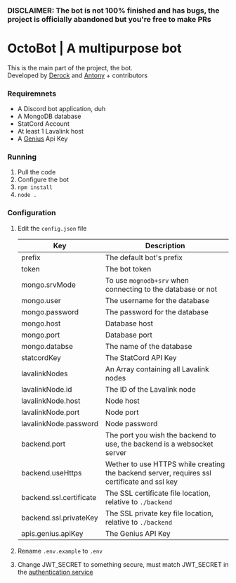 ### DISCLAIMER: The bot is not 100% finished and has bugs, the project is officially abandoned but you're free to make PRs


# OctoBot | A multipurpose bot

This is the main part of the project, the bot.  
Developed by [Derock](https://github.com/ItzDerock) and [Antony](https://github.com/Antony1060) + contributors

### Requiremnets
- A Discord bot application, duh
- A MongoDB database
- StatCord Account
- At least 1 Lavalink host
- A [Genius](https://genius.com/developers) Api Key

### Running

1. Pull the code
2. Configure the bot
3. `npm install`
4. `node .`

### Configuration

1. Edit the `config.json` file

    |Key|Description|
    |---|---|
    |prefix| The default bot's prefix |
    |token| The bot token |
    |mongo.srvMode| To use `mognodb+srv` when connecting to the database or not |
    |mongo.user| The username for the database |
    |mongo.password| The password for the database |
    |mongo.host| Database host |
    |mongo.port| Database port |
    |mongo.databse| The name of the database|
    |statcordKey| The StatCord API Key |
    |lavalinkNodes| An Array containing all Lavalink nodes |
    |lavalinkNode.id| The ID of the Lavalink node |
    |lavalinkNode.host| Node host |
    |lavalinkNode.port| Node port |
    |lavalinkNode.password| Node password |
    |backend.port| The port you wish the backend to use, the backend is a websocket server |
    |backend.useHttps| Wether to use HTTPS while creating the backend server, requires ssl certificate and ssl key|
    |backend.ssl.certificate| The SSL certificate file location, relative to `./backend` |
    |backend.ssl.privateKey| The SSL private key file location, relative to `./backend` |
    |apis.genius.apiKey| The Genius API Key |


2. Rename `.env.example` to `.env`
3. Change JWT_SECRET to something secure, must match JWT_SECRET in the [authentication service](https://github.com/Octo-Development-Team/PanelAuthentication)

